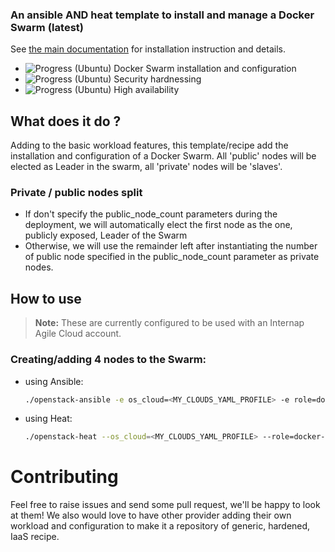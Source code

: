 ### An ansible AND heat template to install and manage a Docker Swarm (latest)

See [the main documentation](/) for installation instruction and details.

+ ![Progress](http://progressed.io/bar/100)   (Ubuntu) Docker Swarm installation and configuration
+ ![Progress](http://progressed.io/bar/0)     (Ubuntu) Security hardnessing
+ ![Progress](http://progressed.io/bar/0)     (Ubuntu) High availability

## What does it do ?
Adding to the basic workload features, this template/recipe add the installation
and configuration of a Docker Swarm. All 'public' nodes will be elected as Leader
in the swarm, all 'private' nodes will be 'slaves'.

### Private / public nodes split
- If don't specify the public_node_count parameters during the deployment, we will
automatically elect the first node as the one, publicly exposed, Leader of the Swarm
- Otherwise, we will use the remainder left after instantiating the number of public node
specified in the public_node_count parameter as private nodes.

## How to use
> **Note:** These are currently configured to be used with an Internap Agile Cloud account.

### Creating/adding 4 nodes to the Swarm:
* using Ansible:
  ```bash
  ./openstack-ansible -e os_cloud=<MY_CLOUDS_YAML_PROFILE> -e role=docker-swarm -e node_count=4
  ```
* using Heat:
  ```bash
  ./openstack-heat --os_cloud=<MY_CLOUDS_YAML_PROFILE> --role=docker-swarm --node_count=4
  ```

# Contributing
Feel free to raise issues and send some pull request, we'll be happy to look at them!
We also would love to have other provider adding their own workload and configuration
to make it a repository of generic, hardened, IaaS recipe.  
